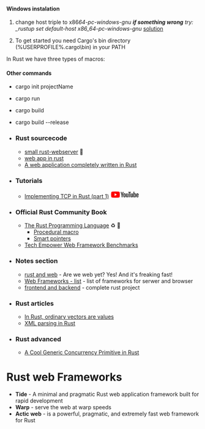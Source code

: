 #### Windows instalation

1. change host triple to x86*64-pc-windows-gnu **if something wrong** try:
   \_rustup set default-host x86_64-pc-windows-gnu*
   [solution](https://github.com/rust-lang/rustup/issues/846)

2. To get started you need Cargo's bin directory (%USERPROFILE%.cargo\bin) in your PATH

In Rust we have three types of macros:

#### Other commands

- cargo init projectName
- cargo run
- cargo build
- cargo build --release

- ### Rust sourcecode
  - [small rust-webserver](https://github.com/juli1/rust-webserver/tree/master/src) :gem:
  - [web app in rust](https://github.com/saschagrunert/webapp.rs/tree/rev1)
  - [A web application completely written in Rust](https://github.com/saschagrunert/webapp.rs/tree/rev1)
- ### Tutorials
  - [Implementing TCP in Rust (part 1)](https://www.youtube.com/watch?v=bzja9fQWzdA) <img src="./images/youtube.png" width="auto" height="20">
- ### Official Rust Community Book
  - [The Rust Programming Language](https://doc.rust-lang.org/stable/book/) :recycle: :book:
    - [Procedural macro](https://blog.rust-lang.org/2018/12/21/Procedural-Macros-in-Rust-2018.html)
    - [Smart pointers](https://doc.rust-lang.org/book/ch15-00-smart-pointers.html)
  - [Tech Empower Web Framework Benchmarks](https://www.techempower.com/benchmarks/)
- ### Notes section
  - [rust and web](http://www.arewewebyet.org/) - Are we web yet? Yes! And it's freaking fast!
  - [Web Frameworks - list](http://www.arewewebyet.org/topics/frameworks/#pkg-rocket) - list of frameworks for serwer
    and browser
  - [frontend and backend](https://github.com/saschagrunert/webapp.rs/tree/rev1) - complete rust project
- ### Rust articles
  - [In Rust, ordinary vectors are values](http://smallcultfollowing.com/babysteps/blog/2018/02/01/in-rust-ordinary-vectors-are-values/)
  - [XML parsing in Rust](https://simplabs.com/blog/2020/12/31/xml-and-rust/)
- ### Rust advanced
  - [A Cool Generic Concurrency Primitive in Rust](https://www.youtube.com/watch?v=eLNAMEoKAAc)

# Rust web Frameworks

- **Tide** - A minimal and pragmatic Rust web application framework built for rapid development
- **Warp** - serve the web at warp speeds
- **Actic web** - is a powerful, pragmatic, and extremely fast web framework for Rust
